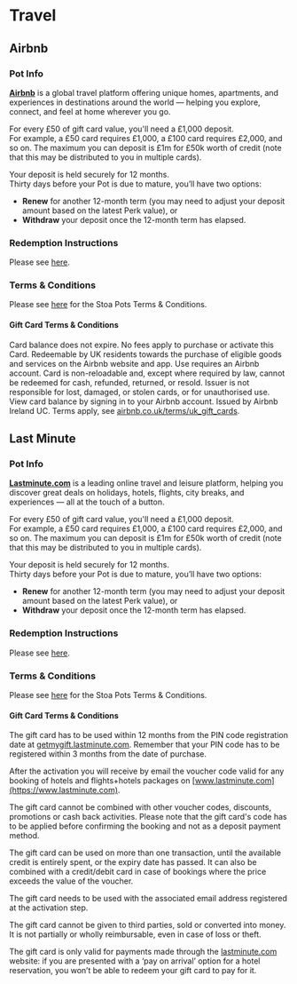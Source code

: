 # Travel

## Airbnb

### Pot Info

[**Airbnb**](https://www.airbnb.co.uk) is a global travel platform offering unique homes, apartments, and experiences in destinations around the world — helping you explore, connect, and feel at home wherever you go.

For every £50 of gift card value, you'll need a £1,000 deposit.\
For example, a £50 card requires £1,000, a £100 card requires £2,000, and so on. The maximum you can deposit is £1m for £50k worth of credit (note that this may be distributed to you in multiple cards).

Your deposit is held securely for 12 months.\
Thirty days before your Pot is due to mature, you’ll have two options:

* **Renew** for another 12-month term (you may need to adjust your deposit amount based on the latest Perk value), or
* **Withdraw** your deposit once the 12-month term has elapsed.

### Redemption Instructions

Please see [here](../perk-redemption-instructions-list/travel.md#airbnb).

### Terms & Conditions

Please see [here](https://app.stoa.money/terms-and-conditions) for the Stoa Pots Terms & Conditions.

#### Gift Card Terms & Conditions

Card balance does not expire. No fees apply to purchase or activate this Card. Redeemable by UK residents towards the purchase of eligible goods and services on the Airbnb website and app. Use requires an Airbnb account. Card is non-reloadable and, except where required by law, cannot be redeemed for cash, refunded, returned, or resold. Issuer is not responsible for lost, damaged, or stolen cards, or for unauthorised use. View card balance by signing in to your Airbnb account. Issued by Airbnb Ireland UC. Terms apply, see [airbnb.co.uk/terms/uk\_gift\_cards](https://airbnb.co.uk/terms/uk_gift_cards).

## Last Minute

### Pot Info

[**Lastminute.com**](https://www.lastminute.com) is a leading online travel and leisure platform, helping you discover great deals on holidays, hotels, flights, city breaks, and experiences — all at the touch of a button.

For every £50 of gift card value, you'll need a £1,000 deposit.\
For example, a £50 card requires £1,000, a £100 card requires £2,000, and so on. The maximum you can deposit is £1m for £50k worth of credit (note that this may be distributed to you in multiple cards).

Your deposit is held securely for 12 months.\
Thirty days before your Pot is due to mature, you’ll have two options:

* **Renew** for another 12-month term (you may need to adjust your deposit amount based on the latest Perk value), or
* **Withdraw** your deposit once the 12-month term has elapsed.

### Redemption Instructions

Please see [here](../perk-redemption-instructions-list/travel.md#last-minute).

### Terms & Conditions

Please see [here](https://app.stoa.money/terms-and-conditions) for the Stoa Pots Terms & Conditions.

#### Gift Card Terms & Conditions

The gift card has to be used within 12 months from the PIN code registration date at [getmygift.lastminute.com](https://getmygift.lastminute.com). Remember that your PIN code has to be registered within 3 months from the date of purchase.

After the activation you will receive by email the voucher code valid for any booking of hotels and flights+hotels packages on [www.lastminute.com](https://www.lastminute.com).

The gift card cannot be combined with other voucher codes, discounts, promotions or cash back activities. Please note that the gift card's code has to be applied before confirming the booking and not as a deposit payment method.

The gift card can be used on more than one transaction, until the available credit is entirely spent, or the expiry date has passed. It can also be combined with a credit/debit card in case of bookings where the price exceeds the value of the voucher.

The gift card needs to be used with the associated email address registered at the activation step.

The gift card cannot be given to third parties, sold or converted into money. It is not partially or wholly reimbursable, even in case of loss or theft.

The gift card is only valid for payments made through the [lastminute.com](https://lastminute.com) website: if you are presented with a ‘pay on arrival’ option for a hotel reservation, you won’t be able to redeem your gift card to pay for it.


